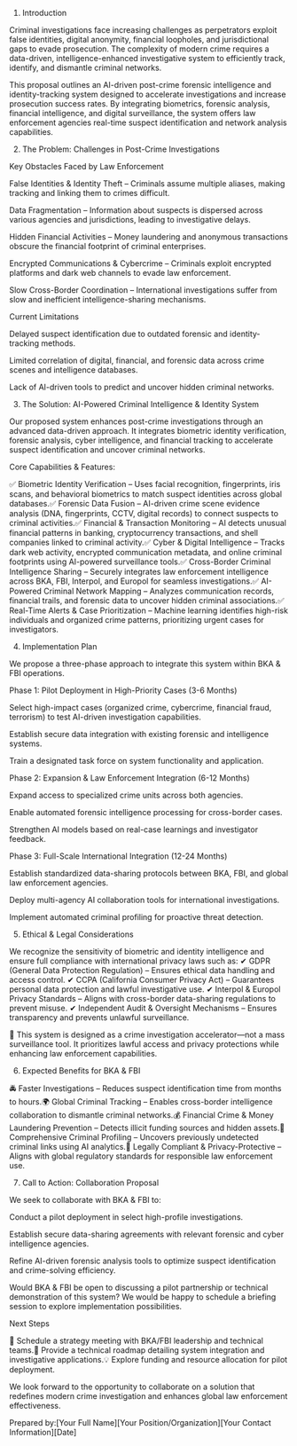 

1. Introduction

Criminal investigations face increasing challenges as perpetrators exploit false identities, digital anonymity, financial loopholes, and jurisdictional gaps to evade prosecution. The complexity of modern crime requires a data-driven, intelligence-enhanced investigative system to efficiently track, identify, and dismantle criminal networks.

This proposal outlines an AI-driven post-crime forensic intelligence and identity-tracking system designed to accelerate investigations and increase prosecution success rates. By integrating biometrics, forensic analysis, financial intelligence, and digital surveillance, the system offers law enforcement agencies real-time suspect identification and network analysis capabilities.

2. The Problem: Challenges in Post-Crime Investigations

Key Obstacles Faced by Law Enforcement

False Identities & Identity Theft – Criminals assume multiple aliases, making tracking and linking them to crimes difficult.

Data Fragmentation – Information about suspects is dispersed across various agencies and jurisdictions, leading to investigative delays.

Hidden Financial Activities – Money laundering and anonymous transactions obscure the financial footprint of criminal enterprises.

Encrypted Communications & Cybercrime – Criminals exploit encrypted platforms and dark web channels to evade law enforcement.

Slow Cross-Border Coordination – International investigations suffer from slow and inefficient intelligence-sharing mechanisms.

Current Limitations

Delayed suspect identification due to outdated forensic and identity-tracking methods.

Limited correlation of digital, financial, and forensic data across crime scenes and intelligence databases.

Lack of AI-driven tools to predict and uncover hidden criminal networks.

3. The Solution: AI-Powered Criminal Intelligence & Identity System

Our proposed system enhances post-crime investigations through an advanced data-driven approach. It integrates biometric identity verification, forensic analysis, cyber intelligence, and financial tracking to accelerate suspect identification and uncover criminal networks.

Core Capabilities & Features:

✅ Biometric Identity Verification – Uses facial recognition, fingerprints, iris scans, and behavioral biometrics to match suspect identities across global databases.✅ Forensic Data Fusion – AI-driven crime scene evidence analysis (DNA, fingerprints, CCTV, digital records) to connect suspects to criminal activities.✅ Financial & Transaction Monitoring – AI detects unusual financial patterns in banking, cryptocurrency transactions, and shell companies linked to criminal activity.✅ Cyber & Digital Intelligence – Tracks dark web activity, encrypted communication metadata, and online criminal footprints using AI-powered surveillance tools.✅ Cross-Border Criminal Intelligence Sharing – Securely integrates law enforcement intelligence across BKA, FBI, Interpol, and Europol for seamless investigations.✅ AI-Powered Criminal Network Mapping – Analyzes communication records, financial trails, and forensic data to uncover hidden criminal associations.✅ Real-Time Alerts & Case Prioritization – Machine learning identifies high-risk individuals and organized crime patterns, prioritizing urgent cases for investigators.

4. Implementation Plan

We propose a three-phase approach to integrate this system within BKA & FBI operations.

Phase 1: Pilot Deployment in High-Priority Cases (3-6 Months)

Select high-impact cases (organized crime, cybercrime, financial fraud, terrorism) to test AI-driven investigation capabilities.

Establish secure data integration with existing forensic and intelligence systems.

Train a designated task force on system functionality and application.

Phase 2: Expansion & Law Enforcement Integration (6-12 Months)

Expand access to specialized crime units across both agencies.

Enable automated forensic intelligence processing for cross-border cases.

Strengthen AI models based on real-case learnings and investigator feedback.

Phase 3: Full-Scale International Integration (12-24 Months)

Establish standardized data-sharing protocols between BKA, FBI, and global law enforcement agencies.

Deploy multi-agency AI collaboration tools for international investigations.

Implement automated criminal profiling for proactive threat detection.

5. Ethical & Legal Considerations

We recognize the sensitivity of biometric and identity intelligence and ensure full compliance with international privacy laws such as:
✔ GDPR (General Data Protection Regulation) – Ensures ethical data handling and access control.
✔ CCPA (California Consumer Privacy Act) – Guarantees personal data protection and lawful investigative use.
✔ Interpol & Europol Privacy Standards – Aligns with cross-border data-sharing regulations to prevent misuse.
✔ Independent Audit & Oversight Mechanisms – Ensures transparency and prevents unlawful surveillance.

🔐 This system is designed as a crime investigation accelerator—not a mass surveillance tool. It prioritizes lawful access and privacy protections while enhancing law enforcement capabilities.

6. Expected Benefits for BKA & FBI

🚔 Faster Investigations – Reduces suspect identification time from months to hours.🌍 Global Criminal Tracking – Enables cross-border intelligence collaboration to dismantle criminal networks.💰 Financial Crime & Money Laundering Prevention – Detects illicit funding sources and hidden assets.🔎 Comprehensive Criminal Profiling – Uncovers previously undetected criminal links using AI analytics.📜 Legally Compliant & Privacy-Protective – Aligns with global regulatory standards for responsible law enforcement use.

7. Call to Action: Collaboration Proposal

We seek to collaborate with BKA & FBI to:

Conduct a pilot deployment in select high-profile investigations.

Establish secure data-sharing agreements with relevant forensic and cyber intelligence agencies.

Refine AI-driven forensic analysis tools to optimize suspect identification and crime-solving efficiency.

Would BKA & FBI be open to discussing a pilot partnership or technical demonstration of this system? We would be happy to schedule a briefing session to explore implementation possibilities.

Next Steps

📅 Schedule a strategy meeting with BKA/FBI leadership and technical teams.📜 Provide a technical roadmap detailing system integration and investigative applications.💡 Explore funding and resource allocation for pilot deployment.

We look forward to the opportunity to collaborate on a solution that redefines modern crime investigation and enhances global law enforcement effectiveness.

Prepared by:[Your Full Name][Your Position/Organization][Your Contact Information][Date]

